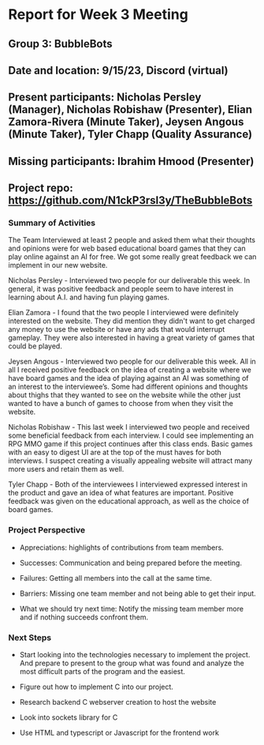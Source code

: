 # Report for Week 3 Meeting
## Group 3: BubbleBots
## Date and location: 9/15/23, Discord (virtual)
## Present participants: Nicholas Persley (Manager), Nicholas Robishaw (Presenter), Elian Zamora-Rivera (Minute Taker), Jeysen Angous (Minute Taker), Tyler Chapp (Quality Assurance)
## Missing participants: Ibrahim Hmood (Presenter)
## Project repo: https://github.com/N1ckP3rsl3y/TheBubbleBots


### Summary of Activities
The Team Interviewed at least 2 people and asked them what their thoughts and opinions were for web based educational board games that they can play online against an AI for free. We got some really great feedback we can implement in our new website.

Nicholas Persley - Interviewed two people for our deliverable this week. In general, it was positive feedback and people seem to have interest in learning about A.I. and having fun playing games.

Elian Zamora - I found that the two people I interviewed were definitely interested on the website. They did mention they didn't want to get charged any money to use the website or have any ads that would interrupt gameplay. They were also interested in having a great variety of games that could be played.

Jeysen Angous - Interviewed two people for our deliverable this week. All in all I received positive feedback on the idea of creating a website where we have board games and the idea of playing against an AI was something of an interest to the interviewee’s. Some had different opinions and thoughts about thighs that they wanted to see on the website while the other just wanted to have a bunch of games to choose from when they visit the website.

Nicholas Robishaw - This last week I interviewed two people and received some beneficial feedback from each interview. I could see implementing an RPG MMO game if this project continues after this class ends. Basic games with an easy to digest UI are at the top of the must haves for both interviews. I suspect creating a visually appealing website will attract many more users and retain them as well.

Tyler Chapp - Both of the interviewees I interviewed expressed interest in the product and gave an idea of what features are important. Positive feedback was given on the educational approach, as well as the choice of board games. 

### Project Perspective
- Appreciations: highlights of contributions from team members.

- Successes: Communication and being prepared before the meeting.

- Failures: Getting all members into the call at the same time.

- Barriers: Missing one team member and not being able to get their input.

- What we should try next time: Notify the missing team member more and if nothing succeeds confront them.

### Next Steps
- Start looking into the technologies necessary to implement the project. And prepare to present to the group what was found and analyze the most difficult parts of the program and the easiest.

- Figure out how to implement C into our project.

- Research backend C webserver creation to host the website

- Look into sockets library for C

- Use HTML and typescript or Javascript for the frontend work
